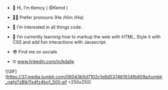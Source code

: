

- 👋 Hi, I’m Kemcy ( @Kemd )
- 🧍‍♂️ Prefer pronouns (He /Him /His)
- 👀 I’m interested in all things code.
- 🌱 I’m currently learning how to markup the web with HTML, Style it with CSS and add fun interactions with Javascript.

- 😎 Find me on socials
- 🤓 www.linkedin.com/in/kdalle

![GIF](https://37.media.tumblr.com/06043b5d7102c1e8d537461934fb809a/tumblr_nafg7zBIk11s4fz4bo1_500.gif =250x250)

<!---
Kemd/Kemd is a ✨ special ✨ repository because its `README.md` (this file) appears on your GitHub profile.
You can click the Preview link to take a look at your changes.
--->
